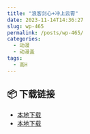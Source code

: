 ```yaml
---
title: "浪客剑心+冲上云霄"
date: 2023-11-14T14:36:27
slug: wp-465
permalink: /posts/wp-465/
categories:
  - 动漫
  - 动漫盖
tags:
  - 高H
---
```




## 📦 下载链接
- [本地下载](https://blziyuan21.com/pay-download/465?key=9ad4e2c41c&down_id=0)
- [本地下载](https://blziyuan21.com/pay-download/465?key=9ad4e2c41c&down_id=1)


